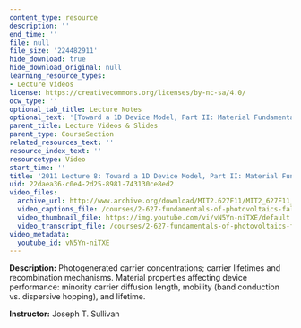 ```yaml
---
content_type: resource
description: ''
end_time: ''
file: null
file_size: '224482911'
hide_download: true
hide_download_original: null
learning_resource_types:
- Lecture Videos
license: https://creativecommons.org/licenses/by-nc-sa/4.0/
ocw_type: ''
optional_tab_title: Lecture Notes
optional_text: '[Toward a 1D Device Model, Part II: Material Fundamentals (PDF - 2.5MB)](/courses/2-627-fundamentals-of-photovoltaics-fall-2013/resources/mit2_627f13_lec08)'
parent_title: Lecture Videos & Slides
parent_type: CourseSection
related_resources_text: ''
resource_index_text: ''
resourcetype: Video
start_time: ''
title: '2011 Lecture 8: Toward a 1D Device Model, Part II: Material Fundamentals'
uid: 22daea36-c0e4-2d25-8981-743130ce8ed2
video_files:
  archive_url: http://www.archive.org/download/MIT2.627F11/MIT2_627F11_lec08_300k.mp4
  video_captions_file: /courses/2-627-fundamentals-of-photovoltaics-fall-2013/a930ad1ac9775eab9523112f867fd784_vN5Yn-niTXE.vtt
  video_thumbnail_file: https://img.youtube.com/vi/vN5Yn-niTXE/default.jpg
  video_transcript_file: /courses/2-627-fundamentals-of-photovoltaics-fall-2013/c94ea76bdd0db45fad9b38a9aa6bc5bd_vN5Yn-niTXE.pdf
video_metadata:
  youtube_id: vN5Yn-niTXE
---
```


**Description:** Photogenerated carrier concentrations; carrier lifetimes and recombination mechanisms. Material properties affecting device performance: minority carrier diffusion length, mobility (band conduction vs. dispersive hopping), and lifetime.

**Instructor:** Joseph T. Sullivan

